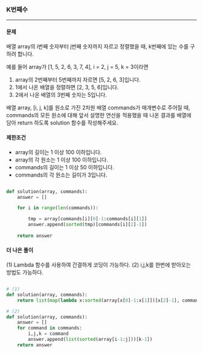 ### K번째수 ###

<hr>

#### 문제 ####
배열 array의 i번째 숫자부터 j번째 숫자까지 자르고 정렬했을 때, k번째에 있는 수를 구하려 합니다.

예를 들어 array가 [1, 5, 2, 6, 3, 7, 4], i = 2, j = 5, k = 3이라면

1. array의 2번째부터 5번째까지 자르면 [5, 2, 6, 3]입니다.
2. 1에서 나온 배열을 정렬하면 [2, 3, 5, 6]입니다.
3. 2에서 나온 배열의 3번째 숫자는 5입니다. <br>

배열 array, [i, j, k]를 원소로 가진 2차원 배열 commands가 매개변수로 주어질 때, commands의 모든 원소에 대해 앞서 설명한 연산을 적용했을 때 나온 결과를 배열에 담아 return 하도록 solution 함수를 작성해주세요.

#### 제한조건 ####
- array의 길이는 1 이상 100 이하입니다.
- array의 각 원소는 1 이상 100 이하입니다.
- commands의 길이는 1 이상 50 이하입니다.
- commands의 각 원소는 길이가 3입니다.

```py

def solution(array, commands):
    answer = []

    for i in range(len(commands)):

        tmp = array[commands[i][0]-1:commands[i][1]]
        answer.append(sorted(tmp)[commands[i][2]-1])
    
    return answer

```

#### 더 나은 풀이 ####
(1) Lambda 함수를 사용하여 간결하게 코딩이 가능하다.
(2) i,j,k를 한번에 받아오는 방법도 가능하다.

```py

# (1)
def solution(array, commands):
    return list(map(lambda x:sorted(array[x[0]-1:x[1]])[x[2]-1], commands))

# (2)
def solution(array, commands):
    answer = []
    for command in commands:
        i,j,k = command
        answer.append(list(sorted(array[i-1:j]))[k-1])
    return answer

```